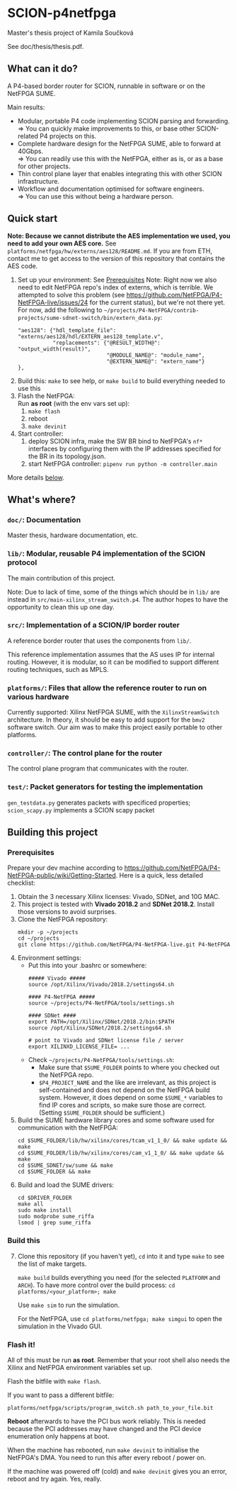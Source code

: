 # SCION-p4netfpga

Master's thesis project of Kamila Součková

See doc/thesis/thesis.pdf.

## What can it do?

A P4-based border router for SCION, runnable in software or on the NetFPGA SUME.

Main results:

* Modular, portable P4 code implementing SCION parsing and forwarding.  
  => You can quickly make improvements to this, or base other SCION-related P4 projects on this.
* Complete hardware design for the NetFPGA SUME, able to forward at 40Gbps.  
  => You can readily use this with the NetFPGA, either as is, or as a base for other projects.
* Thin control plane layer that enables integrating this with other SCION infrastructure.  
* Workflow and documentation optimised for software engineers.  
  => You can use this without being a hardware person.

## Quick start

**Note: Because we cannot distribute the AES implementation we used, you need to add your own AES core.** See `platforms/netfpga/hw/externs/aes128/README.md`.
If you are from ETH, contact me to get access to the version of this repository that contains the AES code.

1. Set up your environment: See [Prerequisites](#prerequisites)
   Note: Right now we also need to edit NetFPGA repo's index of externs, which is terrible. We attempted to solve this problem (see https://github.com/NetFPGA/P4-NetFPGA-live/issues/24 for the current status), but we're not there yet.
   For now, add the following to `~/projects/P4-NetFPGA/contrib-projects/sume-sdnet-switch/bin/extern_data.py`:
   ```
   "aes128": {"hdl_template_file": "externs/aes128/hdl/EXTERN_aes128_template.v",
              "replacements": {"@RESULT_WIDTH@": "output_width(result)",
                               "@MODULE_NAME@": "module_name",
                               "@EXTERN_NAME@": "extern_name"}
   },

   ```
2. Build this: `make` to see help, or `make build` to build everything needed to use this
3. Flash the NetFPGA:  
   Run **as root** (with the env vars set up):
   1. `make flash`
   2. reboot
   3. `make devinit`
4. Start controller:
   1. deploy SCION infra, make the SW BR bind to NetFPGA's `nf*` interfaces by configuring them with the IP addresses specified for the BR in its topology.json.
   2. start NetFPGA controller: `pipenv run python -m controller.main`

More details [below](#building-this-project).

## What's where?

### `doc/`: Documentation

Master thesis, hardware documentation, etc.

### `lib/`: Modular, reusable P4 implementation of the SCION protocol

The main contribution of this project.

Note: Due to lack of time, some of the things which should be in `lib/` are instead in `src/main-xilinx_stream_switch.p4`. The author hopes to have the opportunity to clean this up one day.

### `src/`: Implementation of a SCION/IP border router

A reference border router that uses the components from `lib/`.

This reference implementation assumes that the AS uses IP for internal routing. However, it is modular, so it can be modified to support different routing techniques, such as MPLS.

### `platforms/`: Files that allow the reference router to run on various hardware

Currently supported: Xilinx NetFPGA SUME, with the `XilinxStreamSwitch`
architecture.
In theory, it should be easy to add support for the `bmv2` software switch.
Our aim was to make this project easily portable to other platforms.

### `controller/`: The control plane for the router

The control plane program that communicates with the router.

### `test/`: Packet generators for testing the implementation

`gen_testdata.py` generates packets with specificed properties; `scion_scapy.py` implements a SCION scapy packet

## Building this project

### Prerequisites

Prepare your dev machine according to <https://github.com/NetFPGA/P4-NetFPGA-public/wiki/Getting-Started>. Here is a quick, less detailed checklist:

1. Obtain the 3 necessary Xilinx licenses: Vivado, SDNet, and 10G MAC.
2. This project is tested with **Vivado 2018.2** and **SDNet 2018.2**. Install those versions to avoid surprises.
3. Clone the NetFPGA repository:
   ```
   mkdir -p ~/projects
   cd ~/projects
   git clone https://github.com/NetFPGA/P4-NetFPGA-live.git P4-NetFPGA
   ```
4. Environment settings:
   * Put this into your .bashrc or somewhere:
     ```
     ##### Vivado #####
     source /opt/Xilinx/Vivado/2018.2/settings64.sh

     #### P4-NetFPGA #####
     source ~/projects/P4-NetFPGA/tools/settings.sh

     #### SDNet ####
     export PATH=/opt/Xilinx/SDNet/2018.2/bin:$PATH
     source /opt/Xilinx/SDNet/2018.2/settings64.sh

     # point to Vivado and SDNet license file / server
     export XILINXD_LICENSE_FILE= ... 
     ```
   * Check `~/projects/P4-NetFPGA/tools/settings.sh`:
     * Make sure that `$SUME_FOLDER` points to where you checked out the NetFPGA repo.
     * `$P4_PROJECT_NAME` and the like are irrelevant, as this project is
       self-contained and does not depend on the NetFPGA build system. However,
       it does depend on some `$SUME_*` variables to find IP cores and scripts,
       so make sure those are correct. (Setting `$SUME_FOLDER` should be
       sufficient.)
5. Build the SUME hardware library cores and some software used for communication with the NetFPGA:
   ```
   cd $SUME_FOLDER/lib/hw/xilinx/cores/tcam_v1_1_0/ && make update && make
   cd $SUME_FOLDER/lib/hw/xilinx/cores/cam_v1_1_0/ && make update && make
   cd $SUME_SDNET/sw/sume && make
   cd $SUME_FOLDER && make
   ```
6. Build and load the SUME drivers:
   ```
   cd $DRIVER_FOLDER
   make all
   sudo make install
   sudo modprobe sume_riffa
   lsmod | grep sume_riffa
   ```
   
### Build this

7. Clone this repository (if you haven't yet), `cd` into it and type `make` to
   see the list of make targets.
   
   `make build` builds everything you need (for the selected `PLATFORM` and `ARCH`). To have more control over the build process: `cd platforms/<your_platform>; make`

   Use `make sim` to run the simulation.
   
   For the NetFPGA, use `cd platforms/netfpga; make simgui` to open the simulation in the Vivado GUI.

### Flash it!

All of this must be run **as root**. Remember that your root shell also needs the
Xilinx and NetFPGA environment variables set up.

Flash the bitfile with `make flash`.

If you want to pass a different bitfile:
```
platforms/netfpga/scripts/program_switch.sh path_to_your_file.bit
```

**Reboot** afterwards to have the PCI bus work reliably. This is needed because
the PCI addresses may have changed and the PCI device enumeration only happens
at boot.

When the machine has rebooted, run `make devinit` to
initialise the NetFPGA's DMA. You need to run this after every reboot / power
on.

If the machine was powered off (cold) and `make devinit` gives you an error,
reboot and try again. Yes, really.
